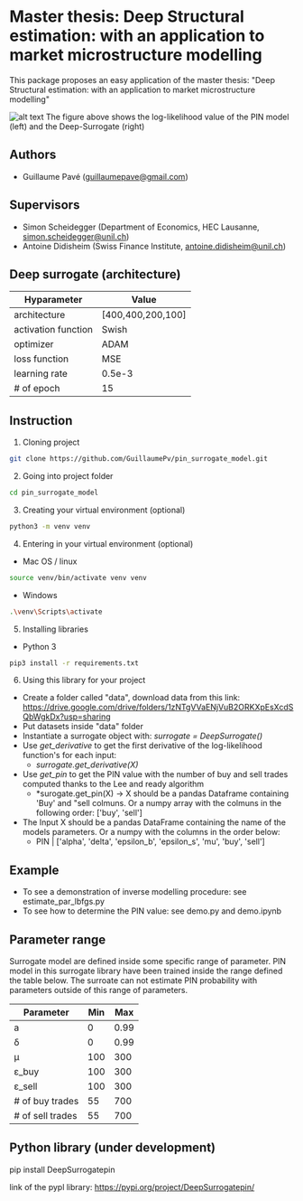 # Master thesis: Deep Structural estimation: with an application to market microstructure modelling

This package proposes an easy application of the master thesis: "Deep Structural estimation: with an application to market microstructure modelling"

![alt text](https://github.com/GuillaumePv/pin_surrogate_model/blob/main/results/graphs/3d_comparison_model_surrogate.png)
The figure above shows the log-likelihood value of the PIN model (left) and the Deep-Surrogate (right)

## Authors

- Guillaume Pavé (guillaumepave@gmail.com)

## Supervisors

- Simon Scheidegger (Department of Economics, HEC Lausanne, simon.scheidegger@unil.ch)
- Antoine Didisheim (Swiss Finance Institute, antoine.didisheim@unil.ch)

## Deep surrogate (architecture)

| Hyparameter | Value 
| ------------- | -------------  
| architecture  | [400,400,200,100]
| activation function  | Swish
| optimizer  | ADAM
| loss function | MSE
| learning rate  | 0.5e-3
| # of epoch | 15

## Instruction

1) Cloning project

```bash
git clone https://github.com/GuillaumePv/pin_surrogate_model.git
```

2) Going into project folder

```bash
cd pin_surrogate_model
```

3) Creating your virtual environment (optional)

```bash
python3 -m venv venv
```

4) Entering in your virtual environment (optional)

* Mac OS / linux
```bash
source venv/bin/activate venv venv
```

* Windows
```bash
.\venv\Scripts\activate
```

5) Installing libraries

* Python 3
```bash
pip3 install -r requirements.txt
```
6) Using this library for your project
* Create a folder called "data", download data from this link: https://drive.google.com/drive/folders/1zNTgVVaENjVuB2ORKXpEsXcdSQbWgkDx?usp=sharing
* Put datasets inside "data" folder
* Instantiate a surrogate object with:  *surrogate = DeepSurrogate()*
* Use *get_derivative* to get the first derivative of the log-likelihood function's for each input: 
    * *surrogate.get_derivative(X)*
* Use *get_pin* to get the PIN value with the number of buy and sell trades computed thanks to the Lee and ready algorithm
    * *surogate.get_pin(X) -> X should be a pandas Dataframe containing 'Buy' and "sell colmuns. Or a numpy array with the colmuns in the following order: ['buy', 'sell']
* The Input X should be a pandas DataFrame containing the name of the models parameters. Or a numpy with the columns in the order below:
    * PIN | ['alpha', 'delta', 'epsilon_b', 'epsilon_s', 'mu', 'buy', 'sell']

## Example 

- To see a demonstration of inverse modelling procedure: see estimate_par_lbfgs.py
- To see how to determine the PIN value: see demo.py and demo.ipynb
## Parameter range

Surrogate model are defined inside some specific range of parameter. PIN model in this surrogate library have been trained inside the range defined the table below.
The surroate can not estimate PIN probability with parameters outside of this range of parameters.

| Parameter | Min | Max
| ------------- | ------------- | ------------- 
| a  | 0  | 0.99
| &delta;  | 0  | 0.99
| &mu;  | 100  | 300
| &epsilon;_buy  | 100  | 300
| &epsilon;_sell  | 100  | 300
| # of buy trades  | 55  | 700
| # of sell trades  | 55  | 700



## Python library (under development)
pip install DeepSurrogatepin

link of the pypl library: https://pypi.org/project/DeepSurrogatepin/

